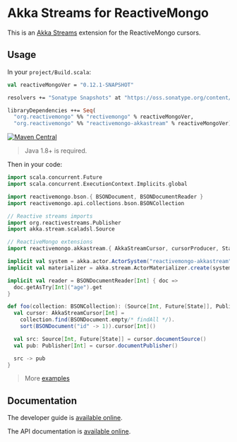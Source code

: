 # Akka Streams for ReactiveMongo

This is an [Akka Streams](http://akka.io) extension for the ReactiveMongo cursors.

## Usage

In your `project/Build.scala`:

```ocaml
val reactiveMongoVer = "0.12.1-SNAPSHOT"

resolvers += "Sonatype Snapshots" at "https://oss.sonatype.org/content/repositories/snapshots/"

libraryDependencies ++= Seq(
  "org.reactivemongo" %% "rectivemongo" % reactiveMongoVer,
  "org.reactivemongo" %% "reactivemongo-akkastream" % reactiveMongoVer)
```

[![Maven Central](https://maven-badges.herokuapp.com/maven-central/org.reactivemongo/reactivemongo-akkastream_2.11/badge.svg)](https://maven-badges.herokuapp.com/maven-central/org.reactivemongo/reactivemongo-akkastream_2.11/)

> Java 1.8+ is required.

Then in your code:

```scala
import scala.concurrent.Future
import scala.concurrent.ExecutionContext.Implicits.global

import reactivemongo.bson.{ BSONDocument, BSONDocumentReader }
import reactivemongo.api.collections.bson.BSONCollection

// Reactive streams imports
import org.reactivestreams.Publisher
import akka.stream.scaladsl.Source

// ReactiveMongo extensions
import reactivemongo.akkastream.{ AkkaStreamCursor, cursorProducer, State }

implicit val system = akka.actor.ActorSystem("reactivemongo-akkastream")
implicit val materializer = akka.stream.ActorMaterializer.create(system)

implicit val reader = BSONDocumentReader[Int] { doc =>
  doc.getAsTry[Int]("age").get
}

def foo(collection: BSONCollection): (Source[Int, Future[State]], Publisher[Int]) = {
  val cursor: AkkaStreamCursor[Int] =
    collection.find(BSONDocument.empty/* findAll */).
    sort(BSONDocument("id" -> 1)).cursor[Int]()

  val src: Source[Int, Future[State]] = cursor.documentSource()
  val pub: Publisher[Int] = cursor.documentPublisher()

  src -> pub
}
```

> More [examples](.src/test/scala/CursorSpec.scala)

## Documentation

The developer guide is [available online](http://reactivemongo.org/releases/0.12/documentation/tutorial/streaming.html#akka-stream).

The API documentation is [available online](https://reactivemongo.github.io/ReactiveMongo-Streaming/0.12/akka-stream/api/).

